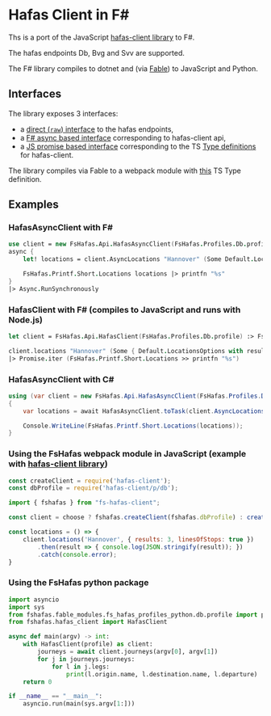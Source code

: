 # Hafas Client in F\#

Ths is a port of the JavaScript [hafas-client library](https://github.com/public-transport/hafas-client) to F#.

The hafas endpoints Db, Bvg and Svv are supported.

The F# library compiles to dotnet and (via [Fable](https://github.com/fable-compiler/Fable)) to JavaScript and Python.

## Interfaces

The library exposes  3 interfaces:

- a [direct (`raw`) interface](reference/fshafas-api-hafasrawclient.html) to the hafas endpoints,
- a [F# async based interface](reference/fshafas-api-hafasasyncclient.html) corresponding to hafas-client api,
- a [JS promise based interface](reference/fshafas-client-hafasclient.html) corresponding to the TS [Type definitions](https://github.com/DefinitelyTyped/DefinitelyTyped/blob/master/types/hafas-client/index.d.ts) for hafas-client.

The library compiles via Fable to a webpack module with [this](https://github.com/bergmannjg/fshafas/blob/main/src/fshafas.javascript.package/fs-hafas-client/fshafas.bundle.d.ts) TS Type definition.

## Examples

### HafasAsyncClient with F\#

```fsharp
use client = new FsHafas.Api.HafasAsyncClient(FsHafas.Profiles.Db.profile)
async {
    let! locations = client.AsyncLocations "Hannover" (Some Default.LocationsOptions)

    FsHafas.Printf.Short.Locations locations |> printfn "%s"
}
|> Async.RunSynchronously
```

### HafasClient with F\# (compiles to JavaScript and runs with Node.js)

```fsharp
let client = FsHafas.Api.HafasClient(FsHafas.Profiles.Db.profile) :> FsHafas.Client.HafasClient

client.locations "Hannover" (Some { Default.LocationsOptions with results = Some 3 })
|> Promise.iter (FsHafas.Printf.Short.Locations >> printfn "%s")
```

### HafasAsyncClient with C\#

```csharp
using (var client = new FsHafas.Api.HafasAsyncClient(FsHafas.Profiles.Db.profile))
{
    var locations = await HafasAsyncClient.toTask(client.AsyncLocations("Hannover", Default.LocationsOptions));

    Console.WriteLine(FsHafas.Printf.Short.Locations(locations));
}
```

### Using the FsHafas webpack module in JavaScript (example with [hafas-client library](https://github.com/public-transport/hafas-client))

```js
const createClient = require('hafas-client');
const dbProfile = require('hafas-client/p/db');

import { fshafas } from "fs-hafas-client";

const client = choose ? fshafas.createClient(fshafas.dbProfile) : createClient(dbProfile, 'agent');

const locations = () => {
    client.locations('Hannover', { results: 3, linesOfStops: true })
        .then(result => { console.log(JSON.stringify(result)); })
        .catch(console.error);
}
```

### Using the FsHafas python package

```py
import asyncio
import sys
from fshafas.fable_modules.fs_hafas_profiles_python.db.profile import profile
from fshafas.hafas_client import HafasClient

async def main(argv) -> int:
    with HafasClient(profile) as client:
        journeys = await client.journeys(argv[0], argv[1])
        for j in journeys.journeys:
            for l in j.legs:
                print(l.origin.name, l.destination.name, l.departure)
    return 0

if __name__ == "__main__":
    asyncio.run(main(sys.argv[1:]))
```
